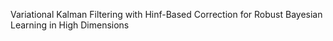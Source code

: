 Variational Kalman Filtering with Hinf-Based Correction for Robust Bayesian Learning in High Dimensions
